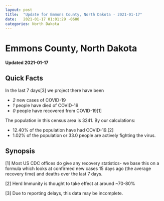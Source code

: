 ```yaml
---
layout: post
title:  "Update for Emmons County, North Dakota - 2021-01-17"
date:   2021-01-17 01:01:29 -0600
categories: North Dakota
---
```


# Emmons County, North Dakota
#### Updated 2021-01-17

## Quick Facts

In the last 7 days[3] we project there have been
- *2* new cases of COVID-19
- *1* people have died of COVID-19
- *0* people have recovered from COVID-19[1]

The population in this census area is 3241. By our calculations:
- 12.40% of the population have had COVID-19.[2]
- 1.02% of the population or 33.0 people are actively fighting the virus.

## Synopsis




[1] Most US CDC offices do give any recovery statistics- we base this on a formula which looks at confirmed new cases
15 days ago (the average recovery time) and deaths over the last 7 days.

[2] Herd Immunity is thought to take effect at around ~70-80%

[3] Due to reporting delays, this data may be incomplete.
 
    